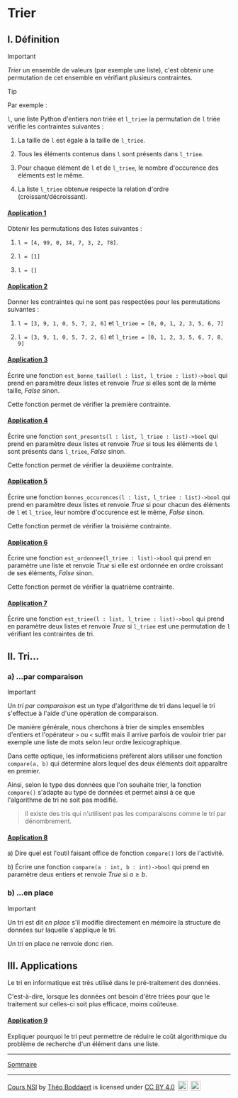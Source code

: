 # Trier
 
## I. Définition

> [!IMPORTANT]
> *Trier* un ensemble de valeurs (par exemple une liste), c'est obtenir une permutation de cet ensemble en vérifiant plusieurs contraintes.

> [!TIP]
> Par exemple : 
>
> `l`, une liste Python d'entiers non triée et `l_triee` la permutation de `l` triée vérifie les contraintes suivantes :
>
> 1. La taille de `l` est égale à la taille de `l_triee`.
>
> 2. Tous les éléments contenus dans `l` sont présents dans `l_triee`.
>
> 3. Pour chaque élément de `l` et de `l_triee`, le nombre d'occurence des éléments est le même.
>
> 4. La liste `l_triee` obtenue respecte la relation d'ordre (croissant/décroissant).

#### <ins>Application 1</ins>

Obtenir les permutations des listes suivantes  :

1. `l = [4, 99, 0, 34, 7, 3, 2, 78]`.

2. `l = [1]`

3. `l = []`

#### <ins>Application 2</ins>

Donner les contraintes qui ne sont pas respectées pour les permutations suivantes :

1. `l = [3, 9, 1, 0, 5, 7, 2, 6]` et `l_triee = [0, 0, 1, 2, 3, 5, 6, 7]`

2. `l = [3, 9, 1, 0, 5, 7, 2, 6]` et `l_triee = [0, 1, 2, 3, 5, 6, 7, 8, 9]`

#### <ins>Application 3</ins>

Écrire une fonction `est_bonne_taille(l : list, l_triee : list)->bool` qui prend en paramètre deux listes et renvoie $True$ si elles sont de la même taille, $False$ sinon.

Cette fonction permet de vérifier la première contrainte.

#### <ins>Application 4</ins>

Écrire une fonction `sont_presents(l : list, l_triee : list)->bool` qui prend en paramètre deux listes et renvoie $True$ si tous les éléments de `l` sont présents dans `l_triee`, $False$ sinon.

Cette fonction permet de vérifier la deuxième contrainte.

#### <ins>Application 5</ins>

Écrire une fonction `bonnes_occurences(l : list, l_triee : list)->bool` qui prend en paramètre deux listes et renvoie $True$ si pour chacun des éléments de `l` et `l_triee`, leur nombre d'occurence est le même, $False$ sinon.

Cette fonction permet de vérifier la troisième contrainte.

#### <ins>Application 6</ins>

Écrire une fonction `est_ordonnee(l_triee : list)->bool` qui prend en paramètre une liste et renvoie $True$ si elle est ordonnée en ordre croissant de ses éléments, $False$ sinon.

Cette fonction permet de vérifier la quatrième contrainte.

#### <ins>Application 7</ins>

Écrire une fonction `est_triee(l : list, l_triee : list)->bool` qui prend en paramètre deux listes et renvoie $True$ si `l_triee` est une permutation de `l` vérifiant les contraintes de tri.

## II. Tri...

### a) ...par comparaison

> [!IMPORTANT]
> Un *tri par comparaison* est un type d'algorithme de tri dans lequel le tri s'effectue à l'aide d'une opération de comparaison. 

De manière générale, nous cherchons à trier de simples ensembles d'entiers et l'opérateur `>` ou `<` suffit mais il arrive parfois de vouloir trier par exemple une liste de mots selon leur ordre lexicographique.

Dans cette optique, les informaticiens préfèrent alors utiliser une fonction `compare(a, b)` qui détermine alors lequel des deux éléments doit apparaître en premier.

Ainsi, selon le type des données que l'on souhaite trier, la fonction `compare()` s'adapte au type de données et permet ainsi à ce que l'algorithme de tri ne soit pas modifié.

> Il existe des tris qui n'utilisent pas les comparaisons comme le tri par dénombrement.

#### <ins>Application 8</ins>

a) Dire quel est l'outil faisant office de fonction `compare()` lors de l'activité.

b) Écrire une fonction `compare(a : int, b : int)->bool` qui prend en paramètre deux entiers et renvoie $True$ si $a \geq b$.

### b) ...en place

> [!IMPORTANT]
> Un tri est dit *en place* s'il modifie directement en mémoire la structure de données sur laquelle s'applique le tri.

Un tri en place ne renvoie donc rien.

## III. Applications 

Le tri en informatique est très utilisé dans le pré-traitement des données.

C'est-à-dire, lorsque les données ont besoin d'être triées pour que le traitement sur celles-ci soit plus efficace, moins coûteuse.

#### <ins>Application 9</ins>

Expliquer pourquoi le tri peut permettre de réduire le coût algorithmique du problème de recherche d'un élément dans une liste.

____________

[Sommaire](./../../README.md)

___________

<p xmlns:cc="http://creativecommons.org/ns#" xmlns:dct="http://purl.org/dc/terms/"><a property="dct:title" rel="cc:attributionURL" href="https://github.com/boddaert/nsi">Cours NSI</a> by <a rel="cc:attributionURL dct:creator" property="cc:attributionName" href="https://github.com/boddaert">Théo Boddaert</a> is licensed under <a href="https://creativecommons.org/licenses/by/4.0/?ref=chooser-v1" target="_blank" rel="license noopener noreferrer" style="display:inline-block;">CC BY 4.0</a>  <img style="height:22px!important;margin-left:3px;vertical-align:text-bottom;" src="https://mirrors.creativecommons.org/presskit/icons/cc.svg?ref=chooser-v1" alt="">  <img style="height:22px!important;margin-left:3px;vertical-align:text-bottom;" src="https://mirrors.creativecommons.org/presskit/icons/by.svg?ref=chooser-v1" alt=""></p> 